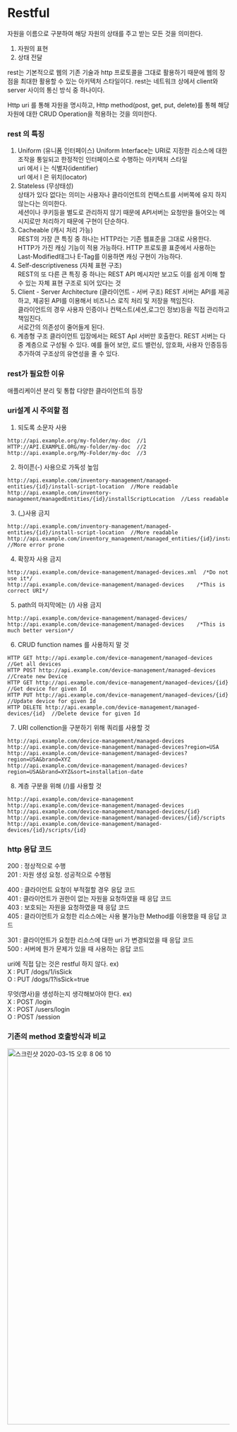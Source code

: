 
# Restful 
자원을 이름으로 구분하여 해당 자원의 상태를 주고 받는 모든 것을 의미한다.
1. 자원의 표현
2. 상태 전달

rest는 기본적으로 웹의 기존 기술과 http 프로토콜을 그대로 활용하기 때문에 웹의 장점을 최대한 활용할 수 있는 아키텍처 스타일이다.
rest는 네트워크 상에서 client와 server 사이의 통신 방식 중 하나이다.

Http uri 를 통해 자원을 명시하고, Http method(post, get, put, delete)를 통해 해당 자원에 대한 CRUD Operation을 적용하는 것을 의미한다.

### rest 의 특징
1. Uniform (유니폼 인터페이스)
Uniform Interface는 URI로 지정한 리소스에 대한 조작을 통일되고 한정적인 인터페이스로 수행하는 아키텍처 스타일  
uri 에서 i 는 식별자(identifier)  
url 에서 l 은 위치(locator)  
2. Stateless (무상태성)  
상태가 있다 없다는 의미는 사용자나 클라이언트의 컨택스트를 서버쪽에 유지 하지 않는다는 의미한다.  
세션이나 쿠키등을 별도로 관리하지 않기 때문에 API서버는 요청만을 들어오는 메시지로만 처리하기 때문에 구현이 단순하다.  
3. Cacheable (캐시 처리 가능)  
REST의 가장 큰 특징 중 하나는 HTTP라는 기존 웹표준을 그대로 사용한다.  
HTTP가 가진 캐싱 기능이 적용 가능하다. HTTP 프로토콜 표준에서 사용하는 Last-Modified태그나 E-Tag를 이용하면 캐싱 구현이 가능하다.  
4. Self-descriptiveness (자체 표현 구조)  
REST의 또 다른 큰 특징 중 하나는 REST API 메시지만 보고도 이를 쉽게 이해 할 수 있는 자체 표현 구조로 되어 있다는 것  
5. Client - Server Architecture (클라이언트 - 서버 구조)
REST 서버는 API를 제공하고, 제공된 API를 이용해서 비즈니스 로직 처리 및 저장을 책임진다.  
클라이언트의 경우 사용자 인증이나 컨택스트(세션,로그인 정보)등을 직접 관리하고 책임진다.  
서로간의 의존성이 줄어들게 된다.
6. 계층형 구조
클라이언트 입장에서는 REST ApI 서버만 호출한다.
REST 서버는 다중 계층으로 구성될 수 있다. 예를 들어 보안, 로드 밸런싱, 암호화, 사용자 인증등등 추가하여 구조상의 유연성을 줄 수 있다.

### rest가 필요한 이유
애플리케이션 분리 및 통합
다양한 클라이언트의 등장

### uri설계 시 주의할 점
1. 되도록 소문자 사용
```
http://api.example.org/my-folder/my-doc  //1
HTTP://API.EXAMPLE.ORG/my-folder/my-doc  //2
http://api.example.org/My-Folder/my-doc  //3
```
2. 하이픈(-) 사용으로 가독성 높임
```
http://api.example.com/inventory-management/managed-entities/{id}/install-script-location  //More readable
http://api.example.com/inventory-management/managedEntities/{id}/installScriptLocation  //Less readable
```
3. (_)사용 금지
```
http://api.example.com/inventory-management/managed-entities/{id}/install-script-location  //More readable
http://api.example.com/inventory_management/managed_entities/{id}/install_script_location  //More error prone
```
4. 확장자 사용 금지
```
http://api.example.com/device-management/managed-devices.xml  /*Do not use it*/
http://api.example.com/device-management/managed-devices 	/*This is correct URI*/
```
5. path의 마지막에는 (/) 사용 금지
```
http://api.example.com/device-management/managed-devices/
http://api.example.com/device-management/managed-devices 	/*This is much better version*/
```
6. CRUD function names 를 사용하지 말 것
```
HTTP GET http://api.example.com/device-management/managed-devices  //Get all devices
HTTP POST http://api.example.com/device-management/managed-devices  //Create new Device
HTTP GET http://api.example.com/device-management/managed-devices/{id}  //Get device for given Id
HTTP PUT http://api.example.com/device-management/managed-devices/{id}  //Update device for given Id
HTTP DELETE http://api.example.com/device-management/managed-devices/{id}  //Delete device for given Id
```
7. URI collenction을 구분하기 위해 쿼리를 사용할 것
```
http://api.example.com/device-management/managed-devices
http://api.example.com/device-management/managed-devices?region=USA
http://api.example.com/device-management/managed-devices?region=USA&brand=XYZ
http://api.example.com/device-management/managed-devices?region=USA&brand=XYZ&sort=installation-date
```
8. 계층 구분을 위해 (/)를 사용할 것
```
http://api.example.com/device-management
http://api.example.com/device-management/managed-devices
http://api.example.com/device-management/managed-devices/{id}
http://api.example.com/device-management/managed-devices/{id}/scripts
http://api.example.com/device-management/managed-devices/{id}/scripts/{id}
```

### http 응답 코드

200 : 정상적으로 수행  
201 : 자원 생성 요청. 성공적으로 수행됨  

400 : 클라이언트 요청이 부적절할 경우 응답 코드  
401 : 클라이언트가 권한이 없는 자원을 요청하였을 때 응답 코드  
403 : 보호되는 자원을 요청하였을 때 응답 코드  
405 : 클라이언트가 요청한 리소스에는 사용 불가능한 Method를 이용했을 때 응답 코드  

301 : 클라이언트가 요청한 리소스에 대한 uri 가 변경되었을 때 응답 코드  
500 : 서버에 뭔가 문제가 있을 때 사용하는 응답 코드  


uri에 직접 담는 것은 restful 하지 않다.
ex)  
X : PUT /dogs/1/isSick  
O : PUT /dogs/1?isSick=true   

무엇(명사)을 생성하는지 생각해보아야 한다.
ex)  
X : POST /login  
X : POST /users/login  
O : POST /session  

### 기존의 method 호출방식과 비교  

<img width="852" alt="스크린샷 2020-03-15 오후 8 06 10" src="https://user-images.githubusercontent.com/60742564/76700191-7fc8a580-66f8-11ea-9edb-fc6414815a27.png">

